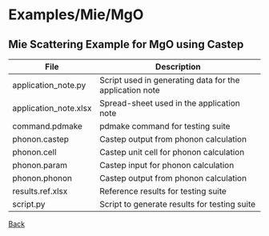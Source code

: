 # Examples/Mie/MgO
## Mie Scattering Example for MgO using Castep

| **File**             | **Description**                                             |
| -------------------- | ----------------------------------------------------------- |
| application_note.py  | Script used in generating data for the application note     |
| application_note.xlsx| Spread-sheet used in the application note     |
| command.pdmake       | pdmake command for testing suite |
| phonon.castep        | Castep output from phonon calculation |
| phonon.cell          | Castep unit cell for phonon calculation |
| phonon.param         | Castep input for phonon calculation |
| phonon.phonon        | Castep output from phonon calculation |
| results.ref.xlsx     | Reference results for testing suite |
| script.py            | Script to generate results for testing suite |

[Back](..)
